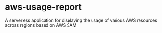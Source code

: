 # aws-usage-report
A serverless application for displaying the usage of various AWS resources across regions based on AWS SAM
